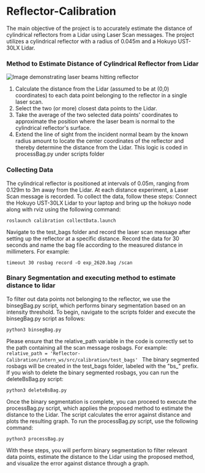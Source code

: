# Reflector-Calibration
The main objective of the project is to accurately estimate the distance of cylindrical reflectors from a Lidar using Laser Scan messages. The project utilizes a cylindrical reflector with a radius of 0.045m and a Hokuyo UST-30LX Lidar. 
### Method to Estimate Distance of Cylindrical Reflector from Lidar
![Image demonstrating laser beams hitting reflector](https://encrypted-tbn0.gstatic.com/images?q=tbn:ANd9GcRsGi0FenxVxsT4jgPwIKAaD3yKX6Ivwn5qCtYlRmWoY_7FPJnQskI-BX_VRu1E6n9YAA&usqp=CAU)
1. Calculate the distance from the Lidar (assumed to be at (0,0) coordinates) to each data point belonging to the reflector in a single laser scan.
2. Select the two (or more) closest data points to the Lidar.
3. Take the average of the two selected data points' coordinates to approximate the position where the laser beam is normal to the cylindrical reflector's surface.
4. Extend the line of sight from the incident normal beam by the known radius amount to locate the center coordinates of the reflector and thereby determine the distance from the Lidar.
This logic is coded in processBag.py under scripts folder 
### Collecting Data
The cylindrical reflector is positioned at intervals of 0.05m, ranging from 0.129m to 3m away from the Lidar. At each distance experiment, a Laser Scan message is recorded.
To collect the data, follow these steps:
Connect the Hokuyo UST-30LX Lidar to your laptop and bring up the hokuyo node along with rviz using the following command:
```
roslaunch calibration collectData.launch
```
Navigate to the test_bags folder and record the laser scan message after setting up the reflector at a specific distance. Record the data for 30 seconds and name the bag file according to the measured distance in millimeters. For example:
```
timeout 30 rosbag record -O exp_2620.bag /scan
```
### Binary Segmentation and executing method to estimate distance to lidar
To filter out data points not belonging to the reflector, we use the binsegBag.py script, which performs binary segmentation based on an intensity threshold.
To begin, navigate to the scripts folder and execute the binsegBag.py script as follows:
```
python3 binsegBag.py
```
Please ensure that the relative_path variable in the code is correctly set to the path containing all the scan message rosbags. For example:
```relative_path = 'Reflector-Calibration/intern_ws/src/calibration/test_bags' ```
The binary segmented rosbags will be created in the test_bags folder, labeled with the "bs_" prefix.
If you wish to delete the binary segmented rosbags, you can run the deleteBsBag.py script:
```
python3 deleteBsBag.py
```
Once the binary segmentation is complete, you can proceed to execute the processBag.py script, which applies the proposed method to estimate the distance to the Lidar. The script calculates the error against distance and plots the resulting graph.
To run the processBag.py script, use the following command:
```
python3 processBag.py
```
With these steps, you will perform binary segmentation to filter relevant data points, estimate the distance to the Lidar using the proposed method, and visualize the error against distance through a graph.


